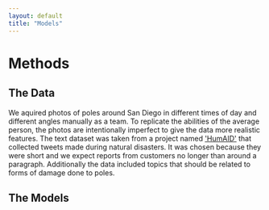 ```yaml
---
layout: default 
title: "Models"
---
```


# Methods

## The Data
We aquired photos of poles around San Diego in different times of day and different angles manually as a team. To replicate the abilities of the average person, the photos are intentionally imperfect to give the data more realistic features. The text dataset was taken from a project named ['HumAID'](https://crisisnlp.qcri.org/humaid_dataset) that collected tweets made during natural disasters. It was chosen because they were short and we expect reports from customers no longer than around a paragraph. Additionally the data included topics that should be related to forms of damage done to poles. 

## The Models